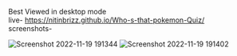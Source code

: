 Best Viewed in desktop mode  
live-
https://nitinbrizz.github.io/Who-s-that-pokemon-Quiz/  
screenshots-  

![Screenshot 2022-11-19 191344](https://user-images.githubusercontent.com/75780286/202853685-ef675439-a596-4f08-8bb9-2715441e265b.png)
![Screenshot 2022-11-19 191402](https://user-images.githubusercontent.com/75780286/202853690-2349ac23-f233-4fd3-8780-3bf6b4d9a84e.png)
